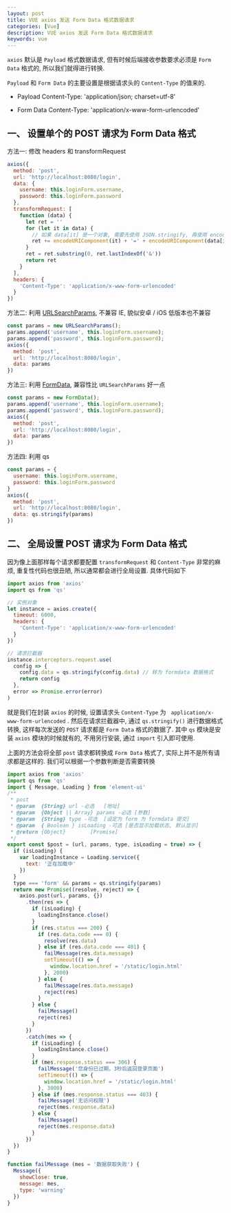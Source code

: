 ```yaml
---
layout: post
title: VUE axios 发送 Form Data 格式数据请求
categories: [Vue]
description: VUE axios 发送 Form Data 格式数据请求
keywords: vue
---
```


 `axios` 默认是 `Payload` 格式数据请求, 但有时候后端接收参数要求必须是 `Form Data` 格式的, 所以我们就得进行转换.

 `Payload` 和 `Form Data` 的主要设置是根据请求头的 `Content-Type` 的值来的.

- Payload Content-Type: 'application/json; charset=utf-8'

- Form Data Content-Type: 'application/x-www-form-urlencoded'

## 一、 设置单个的 POST 请求为 Form Data 格式

方法一: 修改 headers 和 transformRequest

```js
axios({
  method: 'post',
  url: 'http://localhost:8080/login',
  data: {
    username: this.loginForm.username,
    password: this.loginForm.password
  },
  transformRequest: [
    function (data) {
      let ret = ''
      for (let it in data) {
        // 如果 data[it] 是一个对象, 需要先使用 JSON.stringify, 再使用 encode
        ret += encodeURIComponent(it) + '=' + encodeURIComponent(data[it]) + '&'
      }
      ret = ret.substring(0, ret.lastIndexOf('&'))
      return ret
    }
  ],
  headers: {
    'Content-Type': 'application/x-www-form-urlencoded'
  }
})
```

方法二: 利用 [URLSearchParams](https://developer.mozilla.org/zh-CN/docs/Web/API/URLSearchParams), 不兼容 IE, 貌似安卓 / iOS 低版本也不兼容

```js
const params = new URLSearchParams();
params.append('username', this.loginForm.username);
params.append('password', this.loginForm.password);
axios({
  method: 'post',
  url: 'http://localhost:8080/login',
  data: params
})
```

方法三: 利用 [FormData](https://developer.mozilla.org/zh-CN/docs/Web/API/FormData), 兼容性比 `URLSearchParams` 好一点

```js
const params = new FormData();
params.append('username', this.loginForm.username);
params.append('password', this.loginForm.password);
axios({
  method: 'post',
  url: 'http://localhost:8080/login',
  data: params
})
```

方法四: 利用 qs

```js
const params = {
  username: this.loginForm.username,
  password: this.loginForm.password
}
axios({
  method: 'post',
  url: 'http://localhost:8080/login',
  data: qs.stringify(params)
})
```

## 二、 全局设置 POST 请求为 Form Data 格式

因为像上面那样每个请求都要配置 `transformRequest` 和 `Content-Type` 非常的麻烦, 重复性代码也很丑陋, 所以通常都会进行全局设置. 具体代码如下

```js
import axios from 'axios'
import qs from 'qs'

// 实例对象
let instance = axios.create({
  timeout: 6000,
  headers: {
    'Content-Type': 'application/x-www-form-urlencoded'
  }
})

// 请求拦截器
instance.interceptors.request.use(
  config => {
    config.data = qs.stringify(config.data) // 转为 formdata 数据格式
    return config
  },
  error => Promise.error(error)
)
```

就是我们在封装 `axios` 的时候, 设置请求头 `Content-Type` 为   `application/x-www-form-urlencoded` . 然后在请求拦截器中, 通过 `qs.stringify()` 进行数据格式转换, 这样每次发送的 `POST` 请求都是 `Form Data` 格式的数据了. 其中 `qs` 模块是安装 `axios` 模块的时候就有的, 不用另行安装, 通过 `import` 引入即可使用.

上面的方法会将全部 `post` 请求都转换成 `Form Data` 格式了, 实际上并不是所有请求都是这样的. 我们可以根据一个参数判断是否需要转换

```js
import axios from 'axios'
import qs from 'qs'
import { Message, Loading } from 'element-ui'
/**
 * post
 * @param  {String} url -必选   [地址]
 * @param  {Object || Array} params -必选 [参数]
 * @param  {String} type -可选  [设定为 form 为 formdata 提交]
 * @param  { Boolean } isLoading -可选 [是否显示加载状态, 默认显示]
 * @return {Object}        [Promise]
 */
export const $post = (url, params, type, isLoading = true) => {
  if (isLoading) {
    var loadingInstance = Loading.service({
      text: '正在加载中'
    })
  }
  type === 'form' && params = qs.stringify(params)
  return new Promise((resolve, reject) => {
    axios.post(url, params, {})
      .then(res => {
        if (isLoading) {
          loadingInstance.close()
        }
        if (res.status === 200) {
          if (res.data.code === 0) {
            resolve(res.data)
          } else if (res.data.code === 401) {
            failMessage(res.data.message)
            setTimeout(() => {
              window.location.href = '/static/login.html'
            }, 2000)
          } else {
            failMessage(res.data.message)
            reject(res)
          }
        } else {
          failMessage()
          reject(res)
        }
      })
      .catch(mes => {
        if (isLoading) {
          loadingInstance.close()
        }
        if (mes.response.status === 306) {
          failMessage('您身份已过期，3秒后返回登录页面')
          setTimeout(() => {
            window.location.href = '/static/login.html'
          }, 3000)
        } else if (mes.response.status === 403) {
          failMessage('无访问权限')
          reject(mes.response.data)
        } else {
          failMessage()
          reject(mes.response.data)
        }
      })
  })
}

function failMessage (mes = '数据获取失败') {
  Message({
    showClose: true,
    message: mes,
    type: 'warning'
  })
}
```
